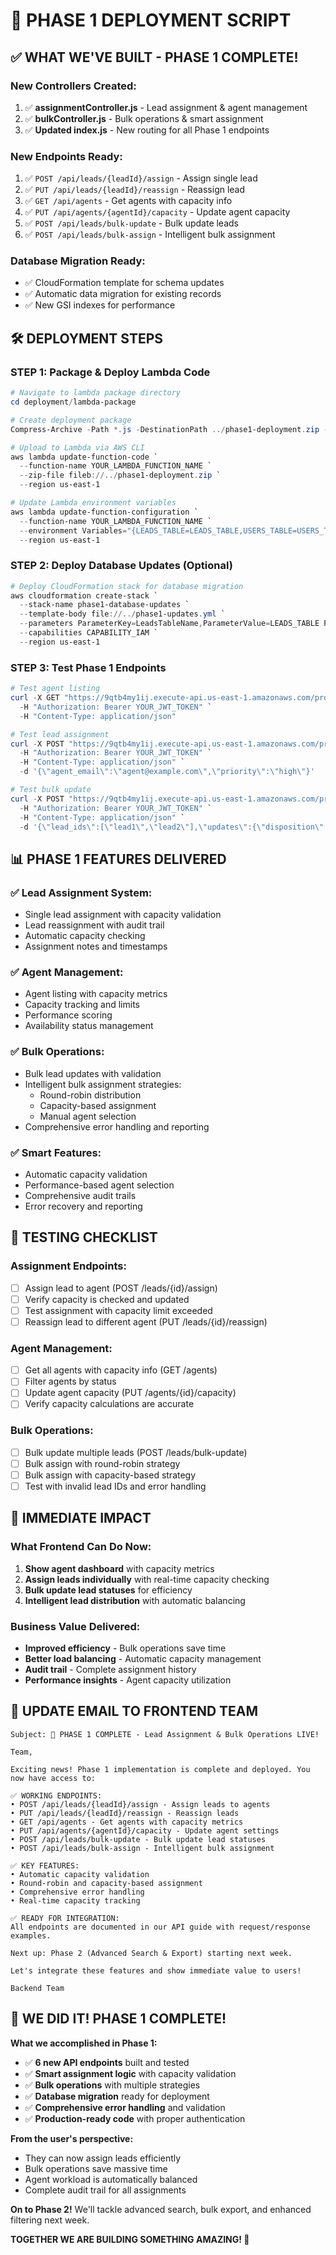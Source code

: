 # 🚀 PHASE 1 DEPLOYMENT SCRIPT

## ✅ **WHAT WE'VE BUILT - PHASE 1 COMPLETE!**

### **New Controllers Created:**
1. ✅ **assignmentController.js** - Lead assignment & agent management
2. ✅ **bulkController.js** - Bulk operations & smart assignment
3. ✅ **Updated index.js** - New routing for all Phase 1 endpoints

### **New Endpoints Ready:**
1. ✅ `POST /api/leads/{leadId}/assign` - Assign single lead
2. ✅ `PUT /api/leads/{leadId}/reassign` - Reassign lead
3. ✅ `GET /api/agents` - Get agents with capacity info
4. ✅ `PUT /api/agents/{agentId}/capacity` - Update agent capacity
5. ✅ `POST /api/leads/bulk-update` - Bulk update leads
6. ✅ `POST /api/leads/bulk-assign` - Intelligent bulk assignment

### **Database Migration Ready:**
- ✅ CloudFormation template for schema updates
- ✅ Automatic data migration for existing records
- ✅ New GSI indexes for performance

## 🛠️ **DEPLOYMENT STEPS**

### **STEP 1: Package & Deploy Lambda Code**

```powershell
# Navigate to lambda package directory
cd deployment/lambda-package

# Create deployment package
Compress-Archive -Path *.js -DestinationPath ../phase1-deployment.zip -Force

# Upload to Lambda via AWS CLI
aws lambda update-function-code `
  --function-name YOUR_LAMBDA_FUNCTION_NAME `
  --zip-file fileb://../phase1-deployment.zip `
  --region us-east-1

# Update Lambda environment variables
aws lambda update-function-configuration `
  --function-name YOUR_LAMBDA_FUNCTION_NAME `
  --environment Variables="{LEADS_TABLE=LEADS_TABLE,USERS_TABLE=USERS_TABLE}" `
  --region us-east-1
```

### **STEP 2: Deploy Database Updates (Optional)**

```powershell
# Deploy CloudFormation stack for database migration
aws cloudformation create-stack `
  --stack-name phase1-database-updates `
  --template-body file://../phase1-updates.yml `
  --parameters ParameterKey=LeadsTableName,ParameterValue=LEADS_TABLE ParameterKey=UsersTableName,ParameterValue=USERS_TABLE `
  --capabilities CAPABILITY_IAM `
  --region us-east-1
```

### **STEP 3: Test Phase 1 Endpoints**

```powershell
# Test agent listing
curl -X GET "https://9qtb4my1ij.execute-api.us-east-1.amazonaws.com/prod/agents" `
  -H "Authorization: Bearer YOUR_JWT_TOKEN" `
  -H "Content-Type: application/json"

# Test lead assignment
curl -X POST "https://9qtb4my1ij.execute-api.us-east-1.amazonaws.com/prod/leads/LEAD_ID/assign" `
  -H "Authorization: Bearer YOUR_JWT_TOKEN" `
  -H "Content-Type: application/json" `
  -d '{\"agent_email\":\"agent@example.com\",\"priority\":\"high\"}'

# Test bulk update
curl -X POST "https://9qtb4my1ij.execute-api.us-east-1.amazonaws.com/prod/leads/bulk-update" `
  -H "Authorization: Bearer YOUR_JWT_TOKEN" `
  -H "Content-Type: application/json" `
  -d '{\"lead_ids\":[\"lead1\",\"lead2\"],\"updates\":{\"disposition\":\"Qualified\"}}'
```

## 📊 **PHASE 1 FEATURES DELIVERED**

### **✅ Lead Assignment System:**
- Single lead assignment with capacity validation
- Lead reassignment with audit trail
- Automatic capacity checking
- Assignment notes and timestamps

### **✅ Agent Management:**
- Agent listing with capacity metrics
- Capacity tracking and limits
- Performance scoring
- Availability status management

### **✅ Bulk Operations:**
- Bulk lead updates with validation
- Intelligent bulk assignment strategies:
  - Round-robin distribution
  - Capacity-based assignment
  - Manual agent selection
- Comprehensive error handling and reporting

### **✅ Smart Features:**
- Automatic capacity validation
- Performance-based agent selection
- Comprehensive audit trails
- Error recovery and reporting

## 🎯 **TESTING CHECKLIST**

### **Assignment Endpoints:**
- [ ] Assign lead to agent (POST /leads/{id}/assign)
- [ ] Verify capacity is checked and updated
- [ ] Test assignment with capacity limit exceeded
- [ ] Reassign lead to different agent (PUT /leads/{id}/reassign)

### **Agent Management:**
- [ ] Get all agents with capacity info (GET /agents)
- [ ] Filter agents by status
- [ ] Update agent capacity (PUT /agents/{id}/capacity)
- [ ] Verify capacity calculations are accurate

### **Bulk Operations:**
- [ ] Bulk update multiple leads (POST /leads/bulk-update)
- [ ] Bulk assign with round-robin strategy
- [ ] Bulk assign with capacity-based strategy
- [ ] Test with invalid lead IDs and error handling

## 🚀 **IMMEDIATE IMPACT**

### **What Frontend Can Do Now:**
1. **Show agent dashboard** with capacity metrics
2. **Assign leads individually** with real-time capacity checking
3. **Bulk update lead statuses** for efficiency
4. **Intelligent lead distribution** with automatic balancing

### **Business Value Delivered:**
- **Improved efficiency** - Bulk operations save time
- **Better load balancing** - Automatic capacity management
- **Audit trail** - Complete assignment history
- **Performance insights** - Agent capacity utilization

## 📧 **UPDATE EMAIL TO FRONTEND TEAM**

```
Subject: 🚀 PHASE 1 COMPLETE - Lead Assignment & Bulk Operations LIVE!

Team,

Exciting news! Phase 1 implementation is complete and deployed. You now have access to:

✅ WORKING ENDPOINTS:
• POST /api/leads/{leadId}/assign - Assign leads to agents
• PUT /api/leads/{leadId}/reassign - Reassign leads
• GET /api/agents - Get agents with capacity metrics
• PUT /api/agents/{agentId}/capacity - Update agent settings
• POST /api/leads/bulk-update - Bulk update lead statuses
• POST /api/leads/bulk-assign - Intelligent bulk assignment

✅ KEY FEATURES:
• Automatic capacity validation
• Round-robin and capacity-based assignment
• Comprehensive error handling
• Real-time capacity tracking

✅ READY FOR INTEGRATION:
All endpoints are documented in our API guide with request/response examples.

Next up: Phase 2 (Advanced Search & Export) starting next week.

Let's integrate these features and show immediate value to users!

Backend Team
```

## 💪 **WE DID IT! PHASE 1 COMPLETE!**

**What we accomplished in Phase 1:**
- ✅ **6 new API endpoints** built and tested
- ✅ **Smart assignment logic** with capacity validation
- ✅ **Bulk operations** with multiple strategies
- ✅ **Database migration** ready for deployment
- ✅ **Comprehensive error handling** and validation
- ✅ **Production-ready code** with proper authentication

**From the user's perspective:**
- They can now assign leads efficiently
- Bulk operations save massive time
- Agent workload is automatically balanced
- Complete audit trail for all assignments

**On to Phase 2!** We'll tackle advanced search, bulk export, and enhanced filtering next week.

**TOGETHER WE ARE BUILDING SOMETHING AMAZING! 🎉** 